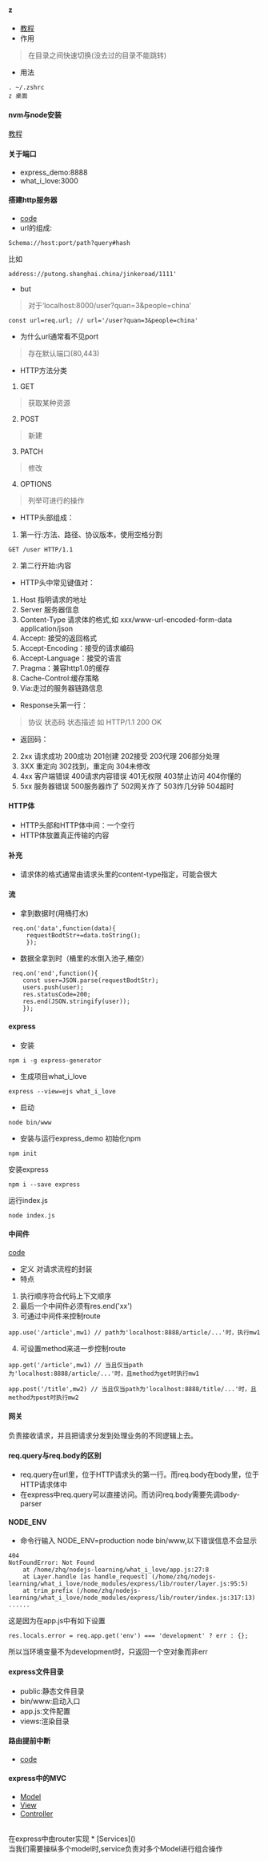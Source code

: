 #### z
* [教程](https://xiedaimala.com/tasks/11ad5683-7e18-4883-879d-8425e6a6ceb7/video_tutorials/d044ad5f-102b-4417-821c-015675d104c8)
* 作用
> 在目录之间快速切换(没去过的目录不能跳转)
* 用法
```
. ~/.zshrc
z 桌面
```
#### nvm与node安装
[教程](https://xiedaimala.com/tasks/09e02796-29a6-4e4b-90f1-122d4dcdcacc/text_tutorials/7484ad66-f446-4c22-af5d-7ece2f731303)

#### 关于端口
* express_demo:8888
* what_i_love:3000

#### 搭建http服务器
* [code](https://github.com/Hanqing1996/nodejs-learning/blob/master/simple_http_server.js)
* url的组成:
```
Schema://host:port/path?query#hash
```
比如
```
address://putong.shanghai.china/jinkeroad/1111'
```
* but
> 对于‘localhost:8000/user?quan=3&people=china‘
```
const url=req.url; // url='/user?quan=3&people=china'
```
* 为什么url通常看不见port
> 存在默认端口(80,443)
* HTTP方法分类
1. GET 
> 获取某种资源
2. POST
> 新建
3. PATCH
> 修改
4. OPTIONS
> 列举可进行的操作

* HTTP头部组成：
1. 第一行:方法、路径、协议版本，使用空格分割
```
GET /user HTTP/1.1
```
2. 第二行开始:内容
* HTTP头中常见键值对：
1. Host 指明请求的地址
2. Server 服务器信息
3. Content-Type 请求体的格式,如 xxx/www-url-encoded-form-data application/json
4. Accept: 接受的返回格式
5. Accept-Encoding：接受的请求编码
6. Accept-Language：接受的语言
7. Pragma：兼容http1.0的缓存
8. Cache-Control:缓存策略
9. Via:走过的服务器链路信息
* Response头第一行： 
> 协议 状态码 状态描述 如 HTTP/1.1 200 OK
* 返回码：
2. 2xx 请求成功 200成功 201创建 202接受 203代理 206部分处理
3. 3XX 重定向 302找到，重定向 304未修改
4. 4xx 客户端错误 400请求内容错误 401无权限 403禁止访问 404你懂的
5. 5xx 服务器错误 500服务器炸了 502网关炸了 503炸几分钟 504超时

#### HTTP体
* HTTP头部和HTTP体中间：一个空行 
* HTTP体放置真正传输的内容


#### 补充
* 请求体的格式通常由请求头里的content-type指定，可能会很大

#### 流
* 拿到数据时(用桶打水)
```
 req.on('data',function(data){
     requestBodtStr+=data.toString();
     });
```
* 数据全拿到时（桶里的水倒入池子,桶空）
```
 req.on('end',function(){
    const user=JSON.parse(requestBodtStr);
    users.push(user);
    res.statusCode=200;
    res.end(JSON.stringify(user));
    });
```
#### express
* 安装
```
npm i -g express-generator
```
* 生成项目what_i_love
```
express --view=ejs what_i_love
```
* 启动
```
node bin/www
```
* 安装与运行express_demo
初始化npm
```
npm init
```
安装express
```
npm i --save express
```
运行index.js
```
node index.js
```

#### 中间件
[code](https://github.com/Hanqing1996/nodejs-learning/blob/master/express_demo/index.js)
* 定义
对请求流程的封装
* 特点
1. 执行顺序符合代码上下文顺序
2. 最后一个中间件必须有res.end('xx')
3. 可通过中间件来控制route
```
app.use('/article',mw1) // path为'localhost:8888/article/...'时，执行mw1
```
4. 可设置method来进一步控制route
```
app.get('/article',mw1) // 当且仅当path为'localhost:8888/article/...'时，且method为get时执行mw1

app.post('/title',mw2) // 当且仅当path为'localhost:8888/title/...'时，且method为post时执行mw2
```

#### 网关
负责接收请求，并且把请求分发到处理业务的不同逻辑上去。

#### req.query与req.body的区别
* req.query在url里，位于HTTP请求头的第一行。而req.body在body里，位于HTTP请求体中
* 在express中req.query可以直接访问。而访问req.body需要先调body-parser

#### NODE_ENV
* 命令行输入 NODE_ENV=production node bin/www,以下错误信息不会显示
```
404
NotFoundError: Not Found
    at /home/zhq/nodejs-learning/what_i_love/app.js:27:8
    at Layer.handle [as handle_request] (/home/zhq/nodejs-learning/what_i_love/node_modules/express/lib/router/layer.js:95:5)
    at trim_prefix (/home/zhq/nodejs-learning/what_i_love/node_modules/express/lib/router/index.js:317:13)
......
```
这是因为在app.js中有如下设置
```
res.locals.error = req.app.get('env') === 'development' ? err : {};
```
所以当环境变量不为development时，只返回一个空对象而非err

#### express文件目录
* public:静态文件目录
* bin/www:启动入口
* app.js:文件配置
* views:渲染目录

#### 路由提前中断
* [code](https://github.com/Hanqing1996/nodejs-learning/blob/master/what_i_love/routes/route2.js)

#### express中的MVC
* [Model](https://github.com/Hanqing1996/nodejs-learning/blob/master/what_i_love/models/in_memo/user.js)
* [View](https://github.com/Hanqing1996/nodejs-learning/blob/master/what_i_love/views/user.ejs)
* [Controller](https://github.com/Hanqing1996/nodejs-learning/blob/master/what_i_love/routes/users.js)
<br>
在express中由router实现
* [Services]()
<br>
当我们需要操纵多个model时,service负责对多个Model进行组合操作
